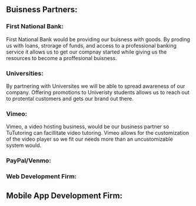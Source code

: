 ## Buisness Partners: 

### First National Bank:
First National Bank would be providing our buisness with goods. By proding us with loans, strorage of funds, and access to a professional banking service it allows us to get our compnay started while giving us the resources to become a proffesional buisness.
### Universities:
By partnering with Universites we will be able to spread awareness of our company. Offering promotions to Univeristy students allows us to reach out to protental customers and gets our brand out there.  
### Vimeo:
Vimeo, a video hosting business, would be our business partner so TuTutoring can facillitate video tutoring.
Vimeo allows for the customization of the video player so we fit our needs more than an uncustomizable system would. 
### PayPal/Venmo:

### Web Development Firm:

## Mobile App Development Firm:
